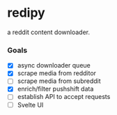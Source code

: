 # redipy
a reddit content downloader.

### Goals

- [X] async downloader queue
- [X] scrape media from redditor
- [ ] scrape media from subreddit
- [X] enrich/filter pushshift data
- [ ] establish API to accept requests
- [ ] Svelte UI
